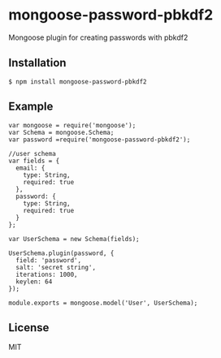 # mongoose-password-pbkdf2

Mongoose plugin for creating passwords with pbkdf2

## Installation

    $ npm install mongoose-password-pbkdf2

## Example

```
var mongoose = require('mongoose');
var Schema = mongoose.Schema;
var password =require('mongoose-password-pbkdf2');

//user schema
var fields = {
  email: {
    type: String,
    required: true
  },
  password: {
    type: String,
    required: true
  }
};

var UserSchema = new Schema(fields);

UserSchema.plugin(password, {
  field: 'password',
  salt: 'secret string',
  iterations: 1000,
  keylen: 64
});

module.exports = mongoose.model('User', UserSchema);

```

## License

MIT
